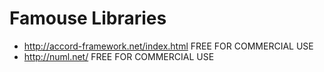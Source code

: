# Famouse Libraries
*  http://accord-framework.net/index.html FREE FOR COMMERCIAL USE
*  http://numl.net/ FREE FOR COMMERCIAL USE

